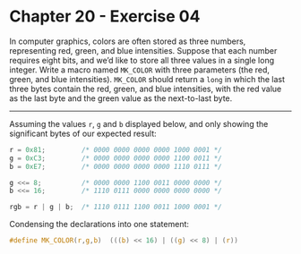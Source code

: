 # Chapter 20 - Exercise 04

In computer graphics, colors are often stored as three numbers, representing
red, green, and blue intensities.  Suppose that each number requires eight bits,
and we’d like to store all three values in a single long integer.  Write a macro
named `MK_COLOR` with three parameters (the red, green, and blue intensities).
`MK_COLOR` should return a `long` in which the last three bytes contain the red,
green, and blue intensities, with the red value as the last byte and the green
value as the next-to-last byte.


---

Assuming the values `r`, `g` and `b` displayed below, and only showing the
significant bytes of our expected result: 

```C
r = 0x81;         /* 0000 0000 0000 0000 1000 0001 */
g = 0xC3;         /* 0000 0000 0000 0000 1100 0011 */
b = 0xE7;         /* 0000 0000 0000 0000 1110 0111 */

g <<= 8;          /* 0000 0000 1100 0011 0000 0000 */
b <<= 16;         /* 1110 0111 0000 0000 0000 0000 */

rgb = r | g | b;  /* 1110 0111 1100 0011 1000 0001 */
```

Condensing the declarations into one statement: 

```C
#define MK_COLOR(r,g,b)  (((b) << 16) | ((g) << 8) | (r))
```
